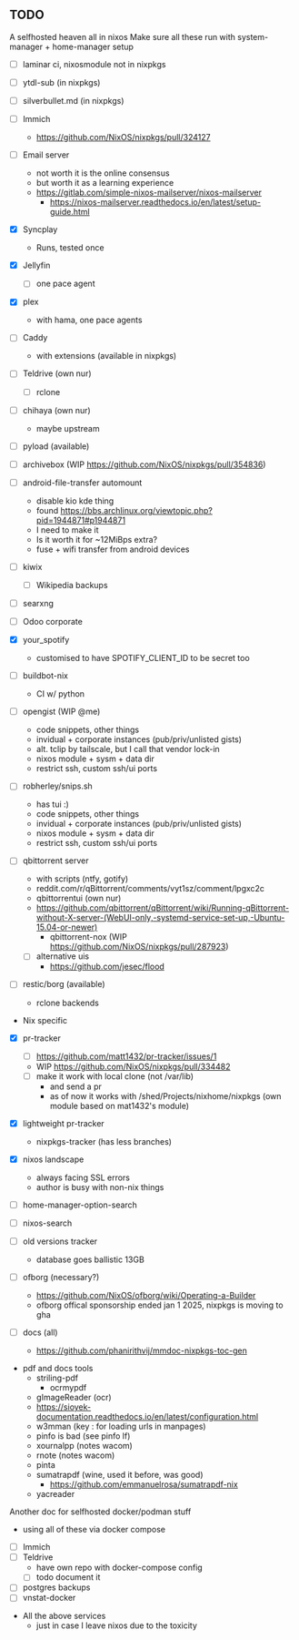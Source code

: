 ## TODO

A selfhosted heaven all in nixos Make sure all these run with system-manager +
home-manager setup

- [ ] laminar ci, nixosmodule not in nixpkgs
- [ ] ytdl-sub (in nixpkgs)
- [ ] silverbullet.md (in nixpkgs)
- [ ] Immich
  - https://github.com/NixOS/nixpkgs/pull/324127
- [ ] Email server
  - not worth it is the online consensus
  - but worth it as a learning experience
  - https://gitlab.com/simple-nixos-mailserver/nixos-mailserver
    - https://nixos-mailserver.readthedocs.io/en/latest/setup-guide.html
- [x] Syncplay
  - Runs, tested once
- [x] Jellyfin
  - [ ] one pace agent
- [x] plex
  - with hama, one pace agents
- [ ] Caddy
  - with extensions (available in nixpkgs)
- [ ] Teldrive (own nur)
  - [ ] rclone
- [ ] chihaya (own nur)
  - maybe upstream
- [ ] pyload (available)
- [ ] archivebox (WIP https://github.com/NixOS/nixpkgs/pull/354836)
- [ ] android-file-transfer automount
  - disable kio kde thing
  - found https://bbs.archlinux.org/viewtopic.php?pid=1944871#p1944871
  - I need to make it
  - Is it worth it for ~12MiBps extra?
  - fuse + wifi transfer from android devices
- [ ] kiwix
  - [ ] Wikipedia backups
- [ ] searxng
- [ ] Odoo corporate
- [x] your_spotify
  - customised to have SPOTIFY_CLIENT_ID to be secret too
- [ ] buildbot-nix
  - CI w/ python
- [ ] opengist (WIP @me)
  - code snippets, other things
  - invidual + corporate instances (pub/priv/unlisted gists)
  - alt. tclip by tailscale, but I call that vendor lock-in
  - nixos module + sysm + data dir
  - restrict ssh, custom ssh/ui ports
- [ ] robherley/snips.sh
  - has tui :)
  - code snippets, other things
  - invidual + corporate instances (pub/priv/unlisted gists)
  - nixos module + sysm + data dir
  - restrict ssh, custom ssh/ui ports
- [ ] qbittorrent server
  - with scripts (ntfy, gotify)
  - reddit.com/r/qBittorrent/comments/vyt1sz/comment/lpgxc2c
  - qbittorrentui (own nur)
  - https://github.com/qbittorrent/qBittorrent/wiki/Running-qBittorrent-without-X-server-(WebUI-only,-systemd-service-set-up,-Ubuntu-15.04-or-newer)
    - qbittorrent-nox (WIP https://github.com/NixOS/nixpkgs/pull/287923)
  - [ ] alternative uis
    - https://github.com/jesec/flood
- [ ] restic/borg (available)

  - rclone backends

- Nix specific
- [x] pr-tracker
  - [ ] https://github.com/matt1432/pr-tracker/issues/1
  - WIP https://github.com/NixOS/nixpkgs/pull/334482
  - [ ] make it work with local clone (not /var/lib)
    - and send a pr
    - as of now it works with /shed/Projects/nixhome/nixpkgs (own module based
      on mat1432's module)
- [x] lightweight pr-tracker
  - nixpkgs-tracker (has less branches)
- [x] nixos landscape
  - always facing SSL errors
  - author is busy with non-nix things
- [ ] home-manager-option-search
- [ ] nixos-search
- [ ] old versions tracker
  - database goes ballistic 13GB
- [ ] ofborg (necessary?)
  - https://github.com/NixOS/ofborg/wiki/Operating-a-Builder
  - ofborg offical sponsorship ended jan 1 2025, nixpkgs is moving to gha
- [ ] docs (all)

  - https://github.com/phanirithvij/mmdoc-nixpkgs-toc-gen

- pdf and docs tools
  - striling-pdf
    - ocrmypdf
  - gImageReader (ocr)
  - https://sioyek-documentation.readthedocs.io/en/latest/configuration.html
  - w3mman (key : for loading urls in manpages)
  - pinfo is bad (see pinfo lf)
  - xournalpp (notes wacom)
  - rnote (notes wacom)
  - pinta
  - sumatrapdf (wine, used it before, was good)
    - https://github.com/emmanuelrosa/sumatrapdf-nix
  - yacreader

Another doc for selfhosted docker/podman stuff

- using all of these via docker compose
- [ ] Immich
- [ ] Teldrive
  - have own repo with docker-compose config
  - [ ] todo document it
- [ ] postgres backups
- [ ] vnstat-docker

- All the above services
  - just in case I leave nixos due to the toxicity
